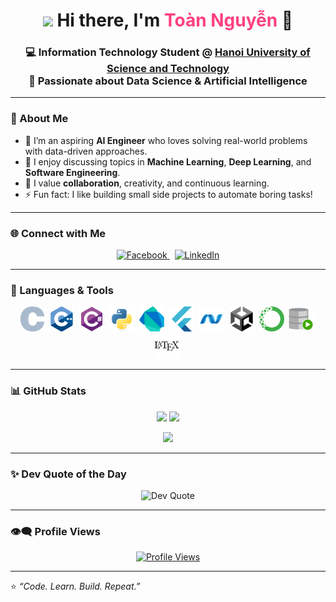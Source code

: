 <!-- Header -->
<h1 align="center">
  <img src="https://media.giphy.com/media/hvRJCLFzcasrR4ia7z/giphy.gif" width="40px"/> 
  Hi there, I'm <span style="color:#FF4081;">Toàn Nguyễn</span> 👋
</h1>

<h3 align="center">
  💻 Information Technology Student @ <a href="https://www.hust.edu.vn/">Hanoi University of Science and Technology</a> <br>
  🌱 Passionate about Data Science & Artificial Intelligence
</h3>

---

### 🚀 About Me  
- 🎯 I’m an aspiring **AI Engineer** who loves solving real-world problems with data-driven approaches.  
- 💬 I enjoy discussing topics in **Machine Learning**, **Deep Learning**, and **Software Engineering**.  
- 🤝 I value **collaboration**, creativity, and continuous learning.  
- ⚡ Fun fact: I like building small side projects to automate boring tasks!  

---

### 🌐 Connect with Me  
<p align="center">
  <a href="https://www.facebook.com/nkton.ils/">
    <img src="https://img.shields.io/badge/Facebook-%231877F2.svg?logo=Facebook&logoColor=white" alt="Facebook"/>
  </a>&nbsp;
  <a href="https://www.linkedin.com/in/toannguyenkhanh/">
    <img src="https://img.shields.io/badge/LinkedIn-%230077B5.svg?logo=linkedin&logoColor=white" alt="LinkedIn"/>
  </a>
</p>

---

### 🧰 Languages & Tools  
<p align="center">
  <img src="https://github.com/devicons/devicon/blob/master/icons/c/c-original.svg" title="C" alt="C" width="40" height="40"/>&nbsp;
  <img src="https://github.com/devicons/devicon/blob/master/icons/cplusplus/cplusplus-original.svg" title="C++" alt="C++" width="40" height="40"/>&nbsp;
  <img src="https://github.com/devicons/devicon/blob/master/icons/csharp/csharp-original.svg" title="C#" alt="C#" width="40" height="40"/>&nbsp;
  <img src="https://github.com/devicons/devicon/blob/master/icons/python/python-original.svg" title="Python" alt="Python" width="40" height="40"/>&nbsp;
  <img src="https://github.com/devicons/devicon/blob/master/icons/dart/dart-original.svg" title="Dart" alt="Dart" width="40" height="40"/>&nbsp;
  <img src="https://github.com/devicons/devicon/blob/master/icons/flutter/flutter-original.svg" title="Flutter" alt="Flutter" width="40" height="40"/>&nbsp;
  <img src="https://github.com/devicons/devicon/blob/master/icons/dot-net/dot-net-original.svg" title=".NET" alt=".NET" width="40" height="40"/>&nbsp;
  <img src="https://github.com/devicons/devicon/blob/master/icons/unity/unity-original.svg" title="Unity" alt="Unity" width="40" height="40"/>&nbsp;
  <img src="https://github.com/devicons/devicon/blob/master/icons/anaconda/anaconda-original.svg" title="Anaconda" alt="Anaconda" width="40" height="40"/>&nbsp;
  <img src="https://github.com/devicons/devicon/blob/master/icons/sqldeveloper/sqldeveloper-original.svg" title="SQL Developer" alt="SQL Developer" width="40" height="40"/>&nbsp;
  <img src="https://github.com/devicons/devicon/blob/master/icons/latex/latex-original.svg" title="LaTeX" alt="LaTeX" width="40" height="40"/>&nbsp;
</p>

---

### 📊 GitHub Stats  
<p align="center">
  <img src="https://github-readme-stats.vercel.app/api?username=ktoan911&theme=radical&show_icons=true&hide_border=false&count_private=true" height="160px"/>
  <img src="https://github-readme-streak-stats.herokuapp.com/?user=ktoan911&theme=radical&hide_border=false" height="160px"/>
</p>

<p align="center">
  <img src="https://github-readme-stats.vercel.app/api/top-langs/?username=ktoan911&theme=radical&hide_border=false&layout=compact" height="160px"/>
</p>

---

### ✨ Dev Quote of the Day  
<p align="center">
  <img src="https://quotes-github-readme.vercel.app/api?type=horizontal&theme=radical" alt="Dev Quote"/>
</p>

---

### 👁️‍🗨️ Profile Views  
<p align="center">
  <a href="https://visitcount.itsvg.in">
    <img src="https://visitcount.itsvg.in/api?id=ktoan911&icon=6&color=12" alt="Profile Views"/>
  </a>
</p>

---
⭐️ *“Code. Learn. Build. Repeat.”*
